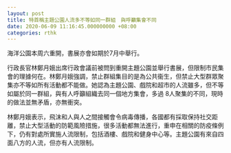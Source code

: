 ```yaml
---
layout: post
title: 特首稱主題公園人流多不等如同一群組　與呼籲集會不同
date: 2020-06-09 11:16:45.000000000 +08:00
categories: rthk
---
```


海洋公園本周六重開，書展亦會如期於7月中舉行。

行政長官林鄭月娥出席行政會議前被問到重開主題公園並舉行書展，但限制市民集會的理據何在。林鄭月娥強調，禁止群組集目的是為公共衞生，但禁止大型群眾聚集亦不等如所有活動都不能做。她認為主題公園、戲院和超市的人流雖多，但不等如屬於同一群組，與有人呼籲組織去同一個地方集會，多過 8人聚集的不同，現時的做法並無矛盾，亦無衝突。

林鄭月娥表示，飛沫和人與人之間接觸會令病毒傳播，各國都有採取保持社交距離，禁止大型活動的防範風險措施，很多活動都無法進行，重申在相關的防疫條例下，仍有對處所實施人流限制，包括酒樓、戲院和健身中心等。主題公園有來自四面八方的人流，但亦有人流限制。

